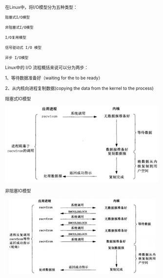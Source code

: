 在Linux中，将I/O模型分为五种类型：

```
阻塞式I/O模型

非阻塞式I/O模型

I/O复用模型

信号驱动式 I/O 模型

异步 I/O模型
```





Linux中的 I/O 流程概括来说可以分为两步：

1、等待数据准备好（waiting for the to be ready） 

2、从内核向进程复制数据(copying the data from the kernel to the process)



阻塞式IO模型

<img src="..\resource\阻塞式IO模型.png" style="zoom:87%;" />

非阻塞IO模型

<img src="..\resource\非阻塞IO模型.png" style="zoom:87%;" />